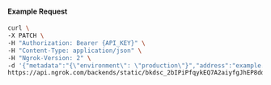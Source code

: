 <!-- Code generated for API Clients. DO NOT EDIT. -->

#### Example Request

```bash
curl \
-X PATCH \
-H "Authorization: Bearer {API_KEY}" \
-H "Content-Type: application/json" \
-H "Ngrok-Version: 2" \
-d '{"metadata":"{\"environment\": \"production\"}","address":"example.com:8080","tls":{}}' \
https://api.ngrok.com/backends/static/bkdsc_2bIPiPfqykEQ7A2aiyfgJhEP8dd
```
